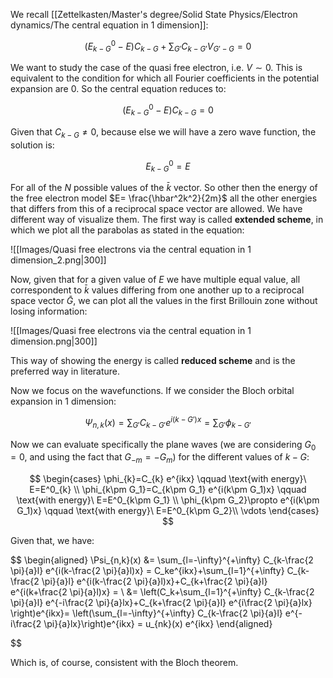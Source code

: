 We recall [[Zettelkasten/Master's degree/Solid State Physics/Electron dynamics/The central equation in 1 dimension]]:


$$\left(E^0_{k-G} - E\right)C_{ k - G} + \sum_{G'}C_{ k -G'}V_{G'-G}=0$$

We want to study the case of the quasi free electron, i.e. $V \sim 0$. This is equivalent to the condition for which all Fourier coefficients in the potential expansion are 0.
So the central equation reduces to:

$$\left(E^0_{k-G} - E\right)C_{ k - G} =0$$

Given that $C_{ k - G}\neq0$, because else we will have a zero wave function, the solution is:

$$ E^0_{k-G} = E$$

For all of the $N$ possible values of the $\bar{k}$ vector. So other then the energy of the free electron model $E= \frac{\hbar^2k^2}{2m}$ all the other energies that differs from this of a reciprocal space vector are allowed.
We have different way of visualize them.
The first way is called **extended scheme**, in which we plot all the parabolas as stated in the equation:


![[Images/Quasi free electrons via the central equation in 1 dimension_2.png|300]]

Now, given that for a given value of $E$ we have multiple equal value, all correspondent to $\bar{k}$ values differing from one another up to a reciprocal space vector $\bar{G}$, we can plot all the values in the first Brillouin zone without losing information:

![[Images/Quasi free electrons via the central equation in 1 dimension.png|300]]

This way of showing the energy is called **reduced scheme** and is the preferred way in literature.

Now we focus on the wavefunctions.
If we consider the Bloch orbital expansion in 1 dimension:

$$ \Psi_{n,k}(x) = \sum_{G'}C_{k-G'} e^{i(k-G')x}= \sum_{G'}\phi_{k-G'}  $$

Now we can evaluate specifically the plane waves (we are considering $G_0=0$, and using the fact that $G_{-m}=-G_m$) for the different values of $k-G$:

$$
\begin{cases}
\phi_{k}=C_{k} e^{ikx} \qquad \text{with energy}\ E=E^0_{k} \\
\phi_{k\pm G_1}=C_{k\pm G_1} e^{i(k\pm G_1)x} \qquad \text{with energy}\ E=E^0_{k\pm G_1} \\
\phi_{k\pm G_2}\propto e^{i(k\pm G_1)x} \qquad \text{with energy}\ E=E^0_{k\pm G_2}\\
\vdots
\end{cases}
$$

Given that, we have:

$$ \begin{aligned}
\Psi_{n,k}(x) &= \sum_{l=-\infty}^{+\infty} C_{k-\frac{2 \pi}{a}l} e^{i(k-\frac{2 \pi}{a}l)x} = C_ke^{ikx}+\sum_{l=1}^{+\infty} C_{k-\frac{2 \pi}{a}l} e^{i(k-\frac{2 \pi}{a}l)x}+C_{k+\frac{2 \pi}{a}l} e^{i(k+\frac{2 \pi}{a}l)x} = \\
&= \left(C_k+\sum_{l=1}^{+\infty} C_{k-\frac{2 \pi}{a}l} e^{-i\frac{2 \pi}{a}lx}+C_{k+\frac{2 \pi}{a}l} e^{i\frac{2 \pi}{a}lx} \right)e^{ikx}= \left(\sum_{l=-\infty}^{+\infty} C_{k-\frac{2 \pi}{a}l} e^{-i\frac{2 \pi}{a}lx}\right)e^{ikx} = u_{nk}(x) e^{ikx} 
\end{aligned}

$$

Which is, of course, consistent with the Bloch theorem.










